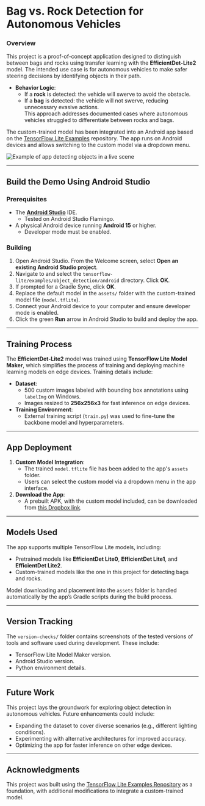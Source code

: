 # Bag vs. Rock Detection for Autonomous Vehicles

### Overview

This project is a proof-of-concept application designed to distinguish between bags and rocks using transfer learning with the **EfficientDet-Lite2** model. The intended use case is for autonomous vehicles to make safer steering decisions by identifying objects in their path.  
- **Behavior Logic**:
  - If a **rock** is detected: the vehicle will swerve to avoid the obstacle.
  - If a **bag** is detected: the vehicle will not swerve, reducing unnecessary evasive actions.  
This approach addresses documented cases where autonomous vehicles struggled to differentiate between rocks and bags.  

The custom-trained model has been integrated into an Android app based on the [TensorFlow Lite Examples](https://github.com/tensorflow/examples/tree/master/lite/examples/object_detection/android) repository. The app runs on Android devices and allows switching to the custom model via a dropdown menu.

![Example of app detecting objects in a live scene](https://www.dropbox.com/scl/fi/95pu9ppeplfvsfc74bqke/rockbag-tflite-android.gif?rlkey=6jch7obb4hygi7jr6zjjpkxza&st=u1knzll5&dl=0)

---

## Build the Demo Using Android Studio

### Prerequisites

*   The **[Android Studio](https://developer.android.com/studio/index.html)** IDE.
    - Tested on Android Studio Flamingo.
*   A physical Android device running **Android 15** or higher.
    - Developer mode must be enabled.

### Building

1. Open Android Studio. From the Welcome screen, select **Open an existing Android Studio project**.
2. Navigate to and select the `tensorflow-lite/examples/object_detection/android` directory. Click **OK**.
3. If prompted for a Gradle Sync, click **OK**.
4. Replace the default model in the `assets/` folder with the custom-trained model file (`model.tflite`).
5. Connect your Android device to your computer and ensure developer mode is enabled.
6. Click the green **Run** arrow in Android Studio to build and deploy the app.

---

## Training Process

The **EfficientDet-Lite2** model was trained using **TensorFlow Lite Model Maker**, which simplifies the process of training and deploying machine learning models on edge devices. Training details include:
- **Dataset**:
  - 500 custom images labeled with bounding box annotations using `labelImg` on Windows.
  - Images resized to **256x256x3** for fast inference on edge devices.
- **Training Environment**:
  - External training script (`train.py`) was used to fine-tune the backbone model and hyperparameters.

---

## App Deployment

1. **Custom Model Integration**:
   - The trained `model.tflite` file has been added to the app's `assets` folder.
   - Users can select the custom model via a dropdown menu in the app interface.
2. **Download the App**:
   - A prebuilt APK, with the custom model included, can be downloaded from [this Dropbox link](#).

---

## Models Used

The app supports multiple TensorFlow Lite models, including:
- Pretrained models like **EfficientDet Lite0**, **EfficientDet Lite1**, and **EfficientDet Lite2**.
- Custom-trained models like the one in this project for detecting bags and rocks.

Model downloading and placement into the `assets` folder is handled automatically by the app’s Gradle scripts during the build process.

---

## Version Tracking

The `version-checks/` folder contains screenshots of the tested versions of tools and software used during development. These include:
- TensorFlow Lite Model Maker version.
- Android Studio version.
- Python environment details.

---

## Future Work

This project lays the groundwork for exploring object detection in autonomous vehicles. Future enhancements could include:
- Expanding the dataset to cover diverse scenarios (e.g., different lighting conditions).
- Experimenting with alternative architectures for improved accuracy.
- Optimizing the app for faster inference on other edge devices.

---

## Acknowledgments

This project was built using the [TensorFlow Lite Examples Repository](https://github.com/tensorflow/examples) as a foundation, with additional modifications to integrate a custom-trained model.
